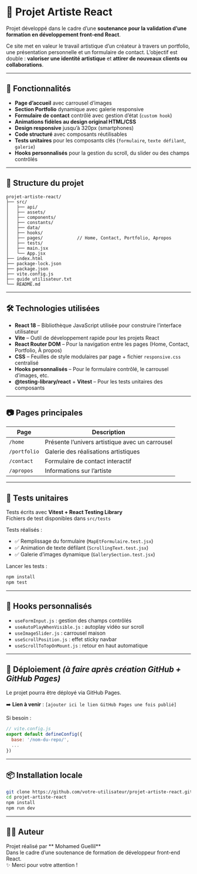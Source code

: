# 🎨 Projet Artiste React

Projet développé dans le cadre d’une **soutenance pour la validation d’une formation en développement front-end React**.

Ce site met en valeur le travail artistique d’un créateur à travers un portfolio, une présentation personnelle et un formulaire de contact. L’objectif est double : **valoriser une identité artistique** et **attirer de nouveaux clients ou collaborations**.

---

## 🚀 Fonctionnalités

- **Page d’accueil** avec carrousel d’images
- **Section Portfolio** dynamique avec galerie responsive
- **Formulaire de contact** contrôlé avec gestion d’état (`custom hook`)
- **Animations fidèles au design original HTML/CSS**
- **Design responsive** jusqu’à 320px (smartphones)
- **Code structuré** avec composants réutilisables
- **Tests unitaires** pour les composants clés (`formulaire`, `texte défilant`, `galerie`)
- **Hooks personnalisés** pour la gestion du scroll, du slider ou des champs contrôlés

---



## 📁 Structure du projet

```
projet-artiste-react/
├── src/
│   ├── api/
│   ├── assets/
│   ├── components/
│   ├── constants/
│   ├── data/
│   ├── hooks/  
│   ├── pages/             // Home, Contact, Portfolio, Apropos
│   ├── tests/   
│   ├── main.jsx  
│   └── App.jsx
├── index.html  
├── package-lock.json
├── package.json
├── vite.config.js
├── guide_utilisateur.txt
└── README.md
```


---

## 🛠️ Technologies utilisées

- **React 18** – Bibliothèque JavaScript utilisée pour construire l’interface utilisateur
- **Vite** – Outil de développement rapide pour les projets React
- **React Router DOM** – Pour la navigation entre les pages (Home, Contact, Portfolio, À propos)
- **CSS** – Feuilles de style modulaires par page + fichier `responsive.css` centralisé
- **Hooks personnalisés** – Pour le formulaire contrôlé, le carrousel d’images, etc.
- **@testing-library/react** + **Vitest** – Pour les tests unitaires des composants


---



## 📷 Pages principales

| Page            | Description                                        |
|--------------   |----------------------------------------------------|
| `/home`         | Présente l’univers artistique avec un carrousel    |
| `/portfolio`    | Galerie des réalisations artistiques               |
| `/contact`      | Formulaire de contact interactif                   |
| `/apropos`      | Informations sur l’artiste                         |

---



## 🧪 Tests unitaires

Tests écrits avec **Vitest + React Testing Library**  
Fichiers de test disponibles dans `src/tests`

Tests réalisés :
- ✅ Remplissage du formulaire (`MapEtFormulaire.test.jsx`)
- ✅ Animation de texte défilant (`ScrollingText.test.jsx`)
- ✅ Galerie d’images dynamique (`GallerySection.test.jsx`)

Lancer les tests :
```bash
npm install
npm test
```

---

## 🧠 Hooks personnalisés

- `useFormInput.js` : gestion des champs contrôlés
- `useAutoPlayWhenVisible.js` : autoplay vidéo sur scroll
- `useImageSlider.js` : carrousel maison
- `useScrollPosition.js` : effet sticky navbar
- `useScrollToTopOnMount.js` : retour en haut automatique

---

## 🔧 Déploiement *(à faire après création GitHub + GitHub Pages)*

Le projet pourra être déployé via GitHub Pages.

➡️ **Lien à venir** : `[ajouter ici le lien GitHub Pages une fois publié]`

Si besoin :
```js
// vite.config.js
export default defineConfig({
  base: '/nom-du-repo/',
  ...
})
```

---

## 📦 Installation locale

```bash
git clone https://github.com/votre-utilisateur/projet-artiste-react.git
cd projet-artiste-react
npm install
npm run dev
```

---

## 🙋‍♂️ Auteur

Projet réalisé par ** Mohamed Guellil**  
Dans le cadre d’une soutenance de formation de développeur front-end React.  
✨ Merci pour votre attention !
